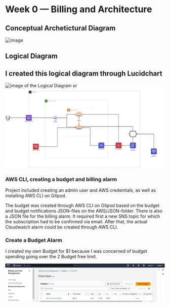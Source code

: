 # Week 0 — Billing and Architecture
## Conceptual Archetictural Diagram
![image](https://github.com/Ash01512/aws-bootcamp-cruddur-2023/assets/159699976/43376c37-8fe2-41e6-a9f3-dde3f3bc2be5)
## Logical Diagram
## I created this logical diagram through Lucidchart
![image of the Logical Diagram](https://github.com/Ash01512/aws-bootcamp-cruddur-2023/assets/159699976/ce270818-8de2-4c4e-a0ca-bcbc1674d035) or ![Image of Logical diagram using Amazon ElastiCache](Assets/Logical%20diagram%20(using%20aws%20new%20serverless%20cache%20service%20aws%20ElastiCache).png)
### AWS CLI, creating a budget and billing alarm
Project included creating an admin user and AWS credentials, as well as installing AWS CLI on Gitpod.

The budget was created through AWS CLI on Gitpod based on the budget and budget notifications JSON-files on the AWS/JSON-folder. There is also a JSON file for the billing alarm. It required first a new SNS topic for which the subscription had to be confirmed via email. After that, the actual Cloudwatch alarm could be created through AWS CLI.

### Create a Budget Alarm
I created my own Budget for $1 because I was concerned of budget spending going over the 2 Budget free limit.

![Image of the Budget Alarm I created](Assets/Budget.jpg)

